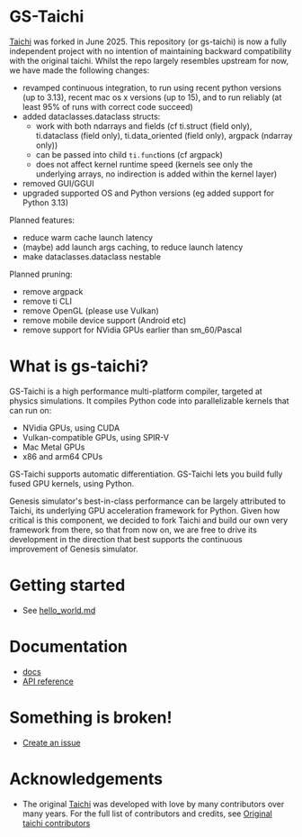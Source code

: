 # GS-Taichi

[Taichi](https://github.com/taichi-dev/taichi) was forked in June 2025. This repository (or gs-taichi) is now a fully independent project with no intention of maintaining backward compatibility with the original taichi. Whilst the repo largely resembles upstream for now, we have made the following changes:
- revamped continuous integration, to run using recent python versions (up to 3.13), recent mac os x versions (up to 15), and to run reliably (at least 95% of runs with correct code succeed)
- added dataclasses.dataclass structs:
    - work with both ndarrays and fields (cf ti.struct (field only), ti.dataclass (field only), ti.data_oriented (field only), argpack (ndarray only))
    - can be passed into child `ti.func`tions (cf argpack)
    - does not affect kernel runtime speed (kernels see only the underlying arrays, no indirection is added within the kernel layer)
- removed GUI/GGUI
- upgraded supported OS and Python versions (eg added support for Python 3.13)

Planned features:
- reduce warm cache launch latency
- (maybe) add launch args caching, to reduce launch latency
- make dataclasses.dataclass nestable

Planned pruning:
- remove argpack
- remove ti CLI
- remove OpenGL (please use Vulkan)
- remove mobile device support (Android etc)
- remove support for NVidia GPUs earlier than sm_60/Pascal

# What is gs-taichi?

GS-Taichi is a high performance multi-platform compiler, targeted at physics simulations. It compiles Python code into parallelizable kernels that can run on:
- NVidia GPUs, using CUDA
- Vulkan-compatible GPUs, using SPIR-V
- Mac Metal GPUs
- x86 and arm64 CPUs

GS-Taichi supports automatic differentiation. GS-Taichi lets you build fully fused GPU kernels, using Python.

Genesis simulator's best-in-class performance can be largely attributed to Taichi, its underlying GPU acceleration framework for Python. Given how critical is this component, we decided to fork Taichi and build our own very framework from there, so that from now on, we are free to drive its development in the direction that best supports the continuous improvement of Genesis simulator.

# Getting started

- See [hello_world.md](docs/lang/articles/get-started/hello_world.md)

# Documentation

- [docs](docs/lang/articles)
- [API reference](https://ideal-adventure-2n6lpyw.pages.github.io/taichi.html)

# Something is broken!

- [Create an issue](https://github.com/Genesis-Embodied-AI/taichi/issues/new/choose)

# Acknowledgements

- The original [Taichi](https://github.com/taichi-dev/taichi) was developed with love by many contributors over many years. For the full list of contributors and credits, see [Original taichi contributors](https://github.com/taichi-dev/taichi?tab=readme-ov-file#contributing)
